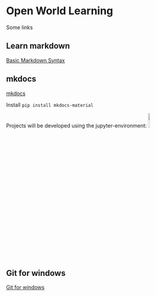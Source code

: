 # Open World Learning

Some links

## Learn markdown

<a href="https://www.markdownguide.org/basic-syntax/">Basic Markdown Syntax</a>

## mkdocs

<a href="https://squidfunk.github.io/mkdocs-material/getting-started/">mkdocs</a>

Install
`pip install mkdocs-material`

Projects will be developed using the jupyter-environment:
<img src="https://upload.wikimedia.org/wikipedia/commons/thumb/3/38/Jupyter_logo.svg/1200px-Jupyter_logo.svg.png" width = '10%'>

## Git for windows

<a href="https://git-scm.com/download/win">Git for windows</a>
